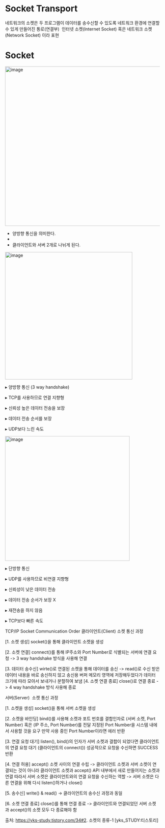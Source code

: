 # Socket Transport 
네트워크의 소켓은 두 프로그램이 데이터를 송수신할 수 있도록 네트워크 환경에 연결할 수 있게 만들어진 통로(연결부)
 인터넷 소켓(Internet Socket) 혹은 네트워크 소켓(Network Socket) 이라 표현

# Socket 
<img width="518" alt="image" src="https://github.com/lee1234435/Transport/assets/133578714/9159de6b-f053-421c-9eb0-839ef5cd31d7">

- 양방향 통신을 의미한다.
- 
- 클라이언트와 서버 2개로 나뉘게 된다.

<img width="414" alt="image" src="https://github.com/lee1234435/Transport/assets/133578714/ac409452-7ad1-4996-8bbd-59029c9ffc8d">

▸ 양방향 통신 (3 way handshake)

▸ TCP를 사용하므로 연결 지향형

▸ 신뢰성 높은 데이터 전송을 보장

▸ 데이터 전송 순서를 보장

▸ UDP보다 느린 속도

<img width="405" alt="image" src="https://github.com/lee1234435/Transport/assets/133578714/605cdaf7-aeca-413e-8971-02dbed6ef53f">


▸ 단방향 통신

▸ UDP를 사용하므로 비연결 지향형

▸ 신뢰성이 낮은 데이터 전송

▸ 데이터 전송 순서가 보장 X

▸ 재전송을 하지 않음

▸ TCP보다 빠른 속도


TCP/IP Socket Communication Order
클라이언트(Client) 소켓 통신 과정

[1. 소켓 생성] socket()을 통해 클라이언트 소켓을 생성

[2. 소켓 연결] connect()를 통해 IP주소와 Port Number로 식별되는 서버에 연결 요청 -> 3 way handshake 방식을 사용해 연결

[3. 데이터 송수신] wirte()로 연결된 소켓을 통해 데이터를 송신 -> read()로 수신 받은 데이터 내용을 바로 송신하지 않고 송신용 버퍼 메모리 영역에 저장해두었다가 데이터 크기에 따라 모아서 보내거나 분할하여 보냄
[4. 소켓 연결 종료] close()로 연결 종료 -> 4 way handshake 방식 사용해 종료




서버(Server)  소켓 통신 과정

[1. 소켓을 생성] socket()을 통해 서버 소켓을 생성

[2. 소켓을 바인딩] bind()를 사용해 소켓과 포트 번호를 결합인자로 (서버 소켓, Port Number) 혹은 (IP 주소, Port Number)를 전달 지정된 Port Number을 시스템 내에서 사용할 것을 요구 만약 사용 중인 Port Number이라면 에러 반환

[3. 연결 요청 대기] listen(), bind()의 인자가 서버 소켓과 결합이 되었다면 클라이언트의 연결 요청 대기 (클라이언트의 connect()) 성공적으로 요청을 수신하면 SUCCESS 반환

[4. 연결 허용] accept() 소켓 사이의 연결 수립 -> 클라이언트 소켓과 서버 소켓이 연결되는 것이 아니라 클라이언트 소켓과 accept() API 내부에서 새로 만들어지는 소켓과 연결 따라서 서버 소켓은 클라이언트와의 연결 요청을 수신하는 역할 -> 서버 소켓은 다른 연결을 위해 다시 listen()하거나 close()

[5. 송수신] write() & read() -> 클라이언트의 송수신 과정과 동일

[6. 소켓 연결 종료] close()를 통해 연결 종료 -> 클라이언트와 연결되었던 서버 소켓과 accept()의 소켓 모두 다 종료해야 함

출처: https://yks-study.tistory.com/34#2. 소켓의 종류-1 [yks_STUDY:티스토리]
